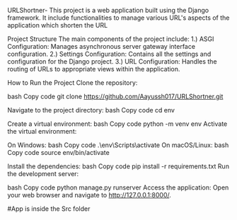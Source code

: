 URLShortner-
This project is a web application built using the Django framework. It include functionalities to manage various URL's aspects of the application which shorten the URL

Project Structure The main components of the project include: 1.) ASGI Configuration: Manages asynchronous server gateway interface configuration. 2.) Settings Configuration: Contains all the settings and configuration for the Django project. 3.) URL Configuration: Handles the routing of URLs to appropriate views within the application.

How to Run the Project Clone the repository:

bash Copy code git clone https://github.com/Aayussh017/URLShortner.git

Navigate to the project directory: bash Copy code cd env

Create a virtual environment: bash Copy code python -m venv env Activate the virtual environment:

On Windows: bash Copy code .\env\Scripts\activate On macOS/Linux: bash Copy code source env/bin/activate

Install the dependencies: bash Copy code pip install -r requirements.txt Run the development server:

bash Copy code python manage.py runserver Access the application: Open your web browser and navigate to http://127.0.0.1:8000/.

#App is inside the Src folder 
